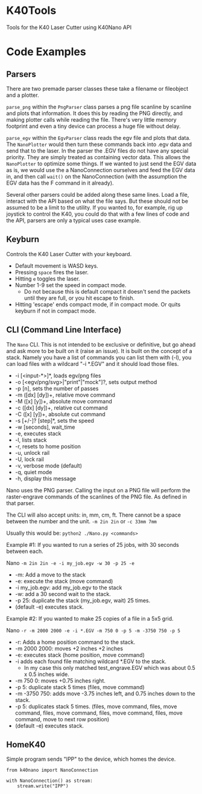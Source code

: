 # K40Tools
Tools for the K40 Laser Cutter using K40Nano API


# Code Examples

Parsers
---

There are two premade parser classes these take a filename or fileobject and a plotter. 

`parse_png` within the `PngParser` class parses a png file scanline by scanline and plots that information. It does this by reading the PNG directly, and making plotter calls while reading the file. There's very little memory footprint and even a tiny device can process a huge file without delay.

`parse_egv` within the `EgvParser` class reads the egv file and plots that data. The `NanoPlotter` would then turn these commands back into .egv data and send that to the laser. In the parser the .EGV files do not have any special priority. They are simply treated as containing vector data. This allows the `NanoPlotter` to optimize some things. If we wanted to just send the EGV data as is, we would use the a NanoConnection ourselves and feed the EGV data in, and then call `wait()` on the NanoConnection (with the assumption the EGV data has the F command in it already). 

Several other parsers could be added along these same lines. Load a file, interact with the API based on what the file says. But these should not be assumed to be a limit to the utility. If you wanted to, for example, rig up joystick to control the K40, you could do that with a few lines of code and the API, parsers are only a typical uses case example.

Keyburn
---

Controls the K40 Laser Cutter with your keyboard.

* Default movement is WASD keys. 
* Pressing `space` fires the laser.
* Hitting `e` toggles the laser.
* Number 1-9 set the speed in compact mode.
    * Do not because this is default compact it doesn't send the packets until they are full, or you hit escape to finish.
* Hitting 'escape' ends compact mode, if in compact mode. Or quits keyburn if not in compact mode.


CLI (Command Line Interface)
---
The `Nano` CLI. This is not intended to be exclusive or definitive, but go ahead and ask more to be built on it (raise an issue). It is built on the concept of a stack. Namely you have a list of commands you can list them with (-l), you can load files with a wildcard "-i \*.EGV" and it should load those files.
 
* -i [\<input-\*\>]\*, loads egv/png files
* -o [<egv/png/svg>|"print"|"mock"]?, sets output method
* -p [n], sets the number of passes
* -m ([dx] [dy])+, relative move command
* -M ([x] [y])+, absolute move command
* -c ([dx] [dy])+, relative cut command
* -C ([x] [y])+, absolute cut command
* -s [+/-]?<speed> [step]*, sets the speed
* -w [seconds], wait_time
* -e, executes stack
* -l, lists stack
* -r, resets to home position
* -u, unlock rail
* -U, lock rail
* -v, verbose mode (default)
* -q, quiet mode
* -h, display this message

Nano uses the PNG parser. Calling the input on a PNG file will perform the raster-engrave commands of the scanlines of the PNG file. As defined in that parser. 

The CLI will also accept units: in, mm, cm, ft. There cannot be a space between the number and the unit. `-m 2in 2in` or `-c 33mm 7mm` 

Usually this would be:
`python2 ./Nano.py <commands>`

Example #1:
If you wanted to run a series of 25 jobs, with 30 seconds between each.

Nano `-m 2in 2in -e -i my_job.egv -w 30 -p 25 -e`

* -m: Add a move to the stack
* -e: execute the stack (move command)
* -i my_job.egv: add my_job.egv to the stack
* -w: add a 30 second wait to the stack.
* -p 25: duplicate the stack (my_job.egv, wait) 25 times.
* (default -e) executes stack.

Example #2:
If you wanted to make 25 copies of a file in a 5x5 grid.

Nano `-r -m 2000 2000 -e -i *.EGV -m 750 0 -p 5 -m -3750 750 -p 5`

* -r: Adds a home position command to the stack.
* -m 2000 2000: moves +2 inches +2 inches
* -e: executes stack (home position, move command)
* -i adds each found file matching wildcard \*.EGV to the stack.
    * In my case this only matched test_engrave.EGV which was about 0.5 x 0.5 inches wide.
* -m 750 0: moves +0.75 inches right.
* -p 5: duplicate stack 5 times (files, move command)
* -m -3750 750: adds move -3.75 inches left, and 0.75 inches down to the stack.
* -p 5: duplicates stack 5 times. (files, move command, files, move command, files, move command, files, move command, files, move command, move to next row position)
* (default -e) executes stack.


HomeK40
---

Simple program sends "IPP" to the device, which homes the device.

```
from k40nano import NanoConnection

with NanoConnection() as stream:
    stream.write("IPP")
```


